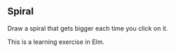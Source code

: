 Spiral
------

Draw a spiral that gets bigger each time you click on it.

This is a learning exercise in Elm.
